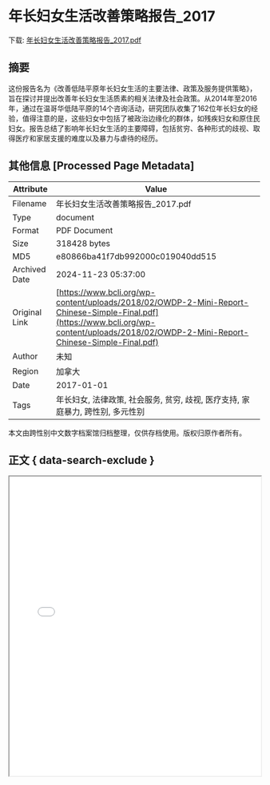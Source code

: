 # 年长妇女生活改善策略报告_2017

<!-- tcd_download_link -->
下载: <a href="../年长妇女生活改善策略报告_2017.pdf" download>年长妇女生活改善策略报告_2017.pdf</a>
<!-- tcd_download_link_end -->

## 摘要

<!-- tcd_abstract -->
这份报告名为《改善低陆平原年长妇女生活的主要法律、政策及服务提供策略》，旨在探讨并提出改善年长妇女生活质素的相关法律及社会政策。从2014年至2016年，通过在温哥华低陆平原的14个咨询活动，研究团队收集了162位年长妇女的经验，值得注意的是，这些妇女中包括了被政治边缘化的群体，如残疾妇女和原住民妇女。报告总结了影响年长妇女生活的主要障碍，包括贫穷、各种形式的歧视、取得医疗和家居支援的难度以及暴力与虐待的经历。

<!-- tcd_abstract_end -->

## 其他信息 [Processed Page Metadata]

| Attribute       | Value                                  |
|-----------------|----------------------------------------|
| Filename        | 年长妇女生活改善策略报告_2017.pdf                             |
| Type            | document                                 |
| Format          | PDF Document                               |
| Size            | 318428 bytes                           |
| MD5             | e80866ba41f7db992000c019040dd515                                  |
| Archived Date   | 2024-11-23 05:37:00                             |
| Original Link   | [https://www.bcli.org/wp-content/uploads/2018/02/OWDP-2-Mini-Report-Chinese-Simple-Final.pdf](https://www.bcli.org/wp-content/uploads/2018/02/OWDP-2-Mini-Report-Chinese-Simple-Final.pdf)                         |
| Author          | 未知                               |
| Region          | 加拿大                               |
| Date            | 2017-01-01                                 |
| Tags            | 年长妇女, 法律政策, 社会服务, 贫穷, 歧视, 医疗支持, 家庭暴力, 跨性别, 多元性别                                 |

本文由跨性别中文数字档案馆归档整理，仅供存档使用。版权归原作者所有。


## 正文 { data-search-exclude }

<!-- tcd_main_text -->
<iframe src="../年长妇女生活改善策略报告_2017.pdf" width="100%" height="600px">
    <p>无法显示PDF，请下载查看。</p>
</iframe>
<!-- tcd_main_text_end -->

